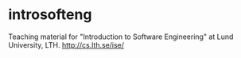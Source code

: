 # introsofteng
Teaching material for "Introduction to Software Engineering" at Lund University, LTH. http://cs.lth.se/ise/
